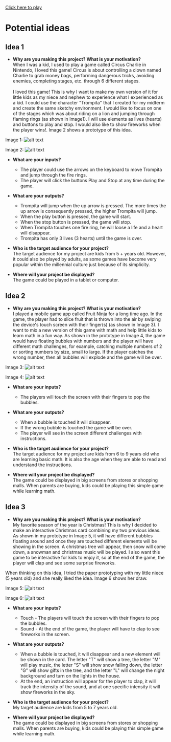 [Click here to play](https://mariaaguilarv.github.io/CIM-640-Creative-Coding/Hw/Final%20Project/index.html)

# Potential ideas
## Idea 1

* **Why are you making this project? What is your motivation?** <br>
When I was a kid, I used to play a game called Circus Charlie in Nintendo, I loved this game! Circus is about controlling a clown named Charlie to grab money bags, performing dangerous tricks, avoiding enemies, completing stages, etc. through 6 different stages. <br> <br>
I loved this game! This is why  I want to make my own version of it for little kids as my niece and nephew to experience what I experienced as a kid. I could use the character "Trompita" that I created for my midterm and create the same sketchy environment. I would like to focus on one of the stages which was about riding on a lion and jumping through flaming rings (as shown in Image1). I will use elements as lives (hearts) and buttons to play and stop. I would also like to show fireworks when the player wins!. Image 2 shows a prototype of this idea.

Image 1:
![alt text](assets/CircusImage.jpg)

Image 2:
![alt text](assets/idea1.jpg)

* **What are your inputs?**<br>
  * The player could use the arrows on the keyboard to move Trompita and jump through the fire rings.
  * The player will click the buttons Play and Stop at any time during the game.


* **What are your outputs?**<br>
  * Trompita will jump when the up arrow is pressed. The more times the up arrow is consequently pressed, the higher Trompita will jump.
  * When the play button is pressed, the game will start.
  * When the stop button is pressed, the game will stop.
  * When Trompita touches one fire ring, he will loose a life and a heart will disappear.
  * Trompita has only 3 lives (3 hearts) until the game is over.


* **Who is the target audience for your project?** <br>
The target audience for my project are kids from 5 + years old. However, it could also be played by adults, as some games have become very popular within the millennial culture just  because of its simplicity.


* **Where will your project be displayed?**<br>
The game could be played in a tablet or computer.

## Idea 2

* **Why are you making this project? What is your motivation?** <br>
I played a mobile game app called Fruit Ninja for a long time ago. In the game, the player had to slice fruit that is thrown into the air by swiping the device's touch screen with their finger(s) (as shown in Image 3).
I want to mix a new version of this game with math and help little kids to learn math in a fun way. As shown in the prototype in Image 4, the game would have floating bubbles with numbers and the player will have different math challenges, for example, catching multiple numbers of 2 or sorting numbers by size, small to large. If the player catches the wrong number, then all bubbles will explode and the game will be over.

Image 3:
![alt text](assets/FruitImage.jpg)

Image 4:
![alt text](assets/idea2.jpg)

* **What are your inputs?**
  * The players will touch the screen with their fingers to pop the bubbles.


* **What are your outputs?**
  * When a bubble is touched it will disappear.
  * If the wrong bubble is touched the game will be over.
  * The player will see in the screen different challenges with instructions.


* **Who is the target audience for your project?**<br>
The target audience for my project are kids from 6 to 9 years old who are learning basic math. It is also the age when they are able to read and understand the instructions.

* **Where will your project be displayed?** <br>
The game could be displayed in big screens from stores or shopping malls. When parents are buying, kids could be playing this simple game while learning math.

## Idea 3

* **Why are you making this project? What is your motivation?** <br>
My favorite season of the year is Christmas! This is why I decided to make an interactive Christmas card combining my two previous ideas. As shown in my prototype in Image 5, it will have different bubbles floating around and once they are touched different elements will be showing in the screen. A christmas tree will appear, then snow will come down, a snowman and christmas music will be played. I also want this game to be interactive for kids to enjoy it, so at the end of the game, the player will clap and see some surprise fireworks.

When thinking on this idea, I tried the paper prototyping with my little niece (5 years old) and she really liked the idea. Image 6 shows her draw.

Image 5:
![alt text](assets/idea3.jpg)

Image 6:
![alt text](assets/idea3Tested.jpg)

* **What are your inputs?**
  * Touch - The players will touch the screen with their fingers to pop the bubbles.
  * Sound - At the end of the game, the player will have to clap to see fireworks in the screen.


* **What are your outputs?**
  * When a bubble is touched, it will disappear and a new element will be shown in the card. The letter "T" will show a tree, the letter "M" will play music, the letter "S" will show snow falling down, the letter "G" will show gifts in the tree, and the letter "L" will change the night background and turn on the lights in the house.
  * At the end, an instruction will appear for the player to clap, it will track the intensity of the sound, and at one specific intensity it will show fireworks in the sky.


* **Who is the target audience for your project?** <br>
My target audience are kids from 5 to 7 years old.

* **Where will your project be displayed?** <br>
The game could be displayed in big screens from stores or shopping malls. When parents are buying, kids could be playing this simple game while learning math.
